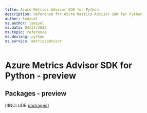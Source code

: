 ```yaml
---
title: Azure Metrics Advisor SDK for Python
description: Reference for Azure Metrics Advisor SDK for Python
author: lmazuel
ms.author: lmazuel
ms.data: 04/21/2023
ms.topic: reference
ms.devlang: python
ms.service: metricsadvisor
---
```

# Azure Metrics Advisor SDK for Python - preview
## Packages - preview
[!INCLUDE [packages](metrics-advisor-index.md)]